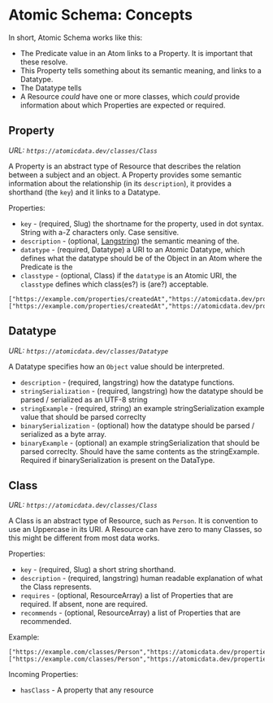 # Atomic Schema: Concepts

In short, Atomic Schema works like this:

- The Predicate value in an Atom links to a Property. It is important that these resolve.
- This Property tells something about its semantic meaning, and links to a Datatype.
- The Datatype tells
- A Resource _could_ have one or more classes, which _could_ provide information about which Properties are expected or required.

## Property

_URL: `https://atomicdata.dev/classes/Class`_

A Property is an abstract type of Resource that describes the relation between a subject and an object.
A Property provides some semantic information about the relationship (in its `description`), it provides a shorthand (the `key`) and it links to a Datatype.

Properties:

- `key` - (required, Slug) the shortname for the property, used in dot syntax. String with a-Z characters only. Case sensitive.
- `description` - (optional, [Langstring](base.md#Langstring)) the semantic meaning of the.
- `datatype` - (required, Datatype) a URI to an Atomic Datatype, which defines what the datatype should be of the Object in an Atom where the Predicate is the
- `classtype` - (optional, Class) if the `datatype` is an Atomic URI, the `classtype` defines which class(es?) is (are?) acceptable.

```ndjson
["https://example.com/properties/createdAt","https://atomicdata.dev/property/key","createdAt"]
["https://example.com/properties/createdAt","https://atomicdata.dev/property/datatype","https://atomicdata.dev/datatype/datetime"]
```

## Datatype

_URL: `https://atomicdata.dev/classes/Datatype`_

A Datatype specifies how an `Object` value should be interpreted.

- `description` - (required, langstring) how the datatype functions.
- `stringSerialization` - (required, langstring) how the datatype should be parsed / serialized as an UTF-8 string
- `stringExample` - (required, string) an example stringSerialization example value that should be parsed correclty
- `binarySerialization` - (optional) how the datatype should be parsed / serialized as a byte array.
- `binaryExample` - (optional) an example stringSerialization that should be parsed correclty. Should have the same contents as the stringExample. Required if binarySerialization is present on the DataType.

## Class

_URL: `https://atomicdata.dev/classes/Class`_

A Class is an abstract type of Resource, such as `Person`.
It is convention to use an Uppercase in its URI.
A Resource can have zero to many Classes, so this might be different from most data works.

Properties:

- `key` - (required, Slug) a short string shorthand.
- `description` - (required, langstring) human readable explanation of what the Class represents.
- `requires` - (optional, ResourceArray) a list of Properties that are required. If absent, none are required.
- `recommends` - (optional, ResourceArray) a list of Properties that are recommended.
<!-- Maybe remove this next one? -->
<!-- - `disallowedProperties` - (optional, ResourceArray) a list of Properties that are not allowed.  If absent, all are allowed. -->
<!-- What are the consequences of this? How to deal with this field if there are more classes in a Subject? -->
<!-- - `allowedProperties` - (optional, ResourceArray) a list of Properties that are allowed. If absent, none are required. -->

Example:

```ndjson
["https://example.com/classes/Person","https://atomicdata.dev/properties/isA","Class"]
["https://example.com/classes/Person","https://atomicdata.dev/properties/datatype","https://atomicdata.dev/datatypes/datetime"]
```

Incoming Properties:

- `hasClass` - A property that any resource
